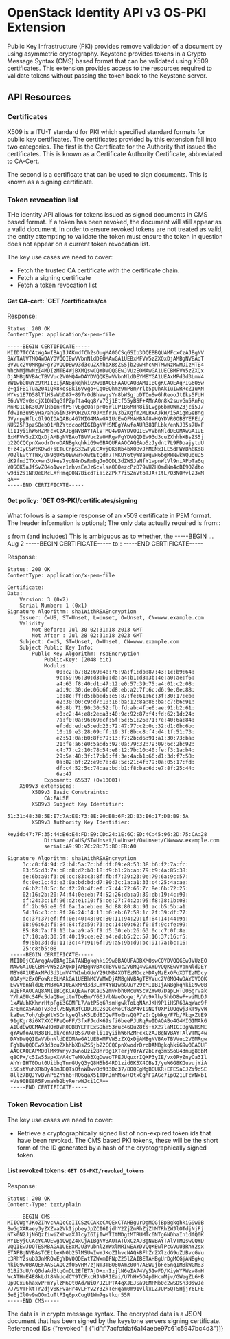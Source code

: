 OpenStack Identity API v3 OS-PKI Extension
==========================================

Public Key Infrastructure (PKI) provides remove validation of a document
by using asymmetric cryptography.  Keystone provides tokens in a Crypto
Message Syntax (CMS) based format that can be validated using X509
certificates.  This extension provides access to the resources required
to validate tokens without passing the token back to the Keystone server.

API Resources
-------------

### Certificates

X509 is a ITU-T standard for PKI which specified standard formats for public
key certificates.  The certificates provided by this extension fall into two
categories.  The first is the Certificate for the Authority that issued the
certificates. This is known as a Certificate Authority Certificate,
abbreviated to CA-Cert.

The second is a certificate that can be used to sign documents.  This is known
as a signing certificate.

### Token revocation list

THe identity API allows for tokens issued as signed documents in CMS based
format.  If a token has been revoked, the document will still appear as a
valid document.  In order to ensure revoked tokens are not treated as valid,
the entity attempting to validate the token must ensure the token in question
does not appear on a current token revocation list.


The key use cases we need to cover:

- Fetch the trusted CA certificate with the certificate chain.
- Fetch a signing certificate
- Fetch a token revocation list

#### Get CA-cert: `GET /certificates/ca

Response:

    Status: 200 OK
    ContentType: application/x-pem-file

    -----BEGIN CERTIFICATE-----
    MIID7TCCAtWgAwIBAgIJAKmdfCh2sOugMA0GCSqGSIb3DQEBBQUAMFcxCzAJBgNV
    BAYTAlVTMQ4wDAYDVQQIEwVVbnNldDEOMAwGA1UEBxMFVW5zZXQxDjAMBgNVBAoT
    BVVuc2V0MRgwFgYDVQQDEw93d3cuZXhhbXBsZS5jb20wHhcNMTMwNzMwMDIzMTE4
    WhcNMjMwNzI4MDIzMTE4WjBXMQswCQYDVQQGEwJVUzEOMAwGA1UECBMFVW5zZXQx
    DjAMBgNVBAcTBVVuc2V0MQ4wDAYDVQQKEwVVbnNldDEYMBYGA1UEAxMPd3d3LmV4
    YW1wbGUuY29tMIIBIjANBgkqhkiG9w0BAQEFAAOCAQ8AMIIBCgKCAQEAqPIG6O5w
    Z+giFBiTua2041Qk8kosBki6Vvgo+CqOEQhmz9mP8m/rlb5pUhAkIuIwRRcZ1uXN
    MYks1E7D58lTlHSvWbD87+897rOdBhVwgsYr8bWSgjpDTOnSwGhReooJtIks5FUH
    E6uVVGv0scjX1QN3qGfPZpfta4qq8/v7Gj1Etf55yBSF+AMrA0n8k2suvGn5RnFq
    MnRD1CbK30JVlRbInHfPSTvEgcQaTpPO6rlUP1B6MHn8iiLvgp6bmQWmZ3jci5J/
    fdwIn3u95yHa/ahGGiN3PPOH2vXr0JMxfrJV3bZKgfm2MLRxAJkH/i5AigRGeBng
    JVyrpyHfLcGl9QIDAQABo4G7MIG4MAwGA1UdEwQFMAMBAf8wHQYDVR0OBBYEFEd/
    NUS25P3pzSQebO1MRZYtdcooMIGIBgNVHSMEgYAwfoAUR381RLbk/enNJB5s7UxF
    li11yiihW6RZMFcxCzAJBgNVBAYTAlVTMQ4wDAYDVQQIEwVVbnNldDEOMAwGA1UE
    BxMFVW5zZXQxDjAMBgNVBAoTBVVuc2V0MRgwFgYDVQQDEw93d3cuZXhhbXBsZS5j
    b22CCQCpnXwodrDroDANBgkqhkiG9w0BAQUFAAOCAQEAo5zJydnt7L9FDoajytuU
    t+z4IyC5WtKDwd+sETuCnpS32wFyLCAvjQKsRb4bX0BvJhMENxILE5dFWYBh8Kd8
    /O2lEvtYTWx/OF9qUKSOEwwrFXwtEtQdm7TMKUY6tyW8aWgvH6bgMHNwkWQuquD5
    dK9fndITXx+wn3Ukes7yoN4nDsRmBgJo0QDL3dZWSJaNfY1wpnWlVl9niAPbTa6q
    YOSOK5aJfSvZO4o1wxr1rhvsEeJzGcxlsaO8OezcPzD79VHZHOmdNm4cBI90Zdto
    w9di2s1NRQeEMcLXfHmqD0N7BicdTiaizZPk77i52nVtbTJA+ItL/O3NOMvl23xM
    gA==
    -----END CERTIFICATE-----

#### Get policy: `GET OS-PKI/certificates/signing

What follows is a sample response of an x509 certificate in PEM format.
The header information is optional;  The only data actually required is from::

s from (and includes) This is ambiguous as to whether, the -----BEGIN …	Aug 2
    -----BEGIN CERTIFICATE-----
to::
    -----END CERTIFICATE-----


Response:

    Status: 200 OK
    ContentType: application/x-pem-file

    Certificate:
    Data:
        Version: 3 (0x2)
        Serial Number: 1 (0x1)
    Signature Algorithm: sha1WithRSAEncryption
        Issuer: C=US, ST=Unset, L=Unset, O=Unset, CN=www.example.com
        Validity
            Not Before: Jul 30 02:31:18 2013 GMT
            Not After : Jul 28 02:31:18 2023 GMT
        Subject: C=US, ST=Unset, O=Unset, CN=www.example.com
        Subject Public Key Info:
            Public Key Algorithm: rsaEncryption
                Public-Key: (2048 bit)
                Modulus:
                    00:c2:b7:82:69:4e:76:9a:f1:db:87:43:1c:b9:64:
                    9c:59:96:30:d3:b0:da:a4:b1:d3:3b:4e:a0:ae:f6:
                    a4:63:f8:40:d1:47:12:e0:57:39:75:a4:01:c2:08:
                    ad:9d:30:de:06:6f:d8:eb:a2:7f:6c:d6:9e:0e:88:
                    1e:8c:ff:d5:bb:d5:e5:87:fe:61:6c:3f:30:17:eb:
                    e2:30:b0:c9:d7:10:16:ba:12:8a:86:ba:c7:b6:91:
                    60:8b:71:90:30:52:fb:fd:ab:4f:e6:ae:91:b2:61:
                    e0:c2:44:e8:2e:a3:40:9c:92:87:f4:fd:62:1d:24:
                    7a:f0:0a:96:69:cf:5f:5c:51:26:71:7e:40:6a:84:
                    ef:dd:ed:e5:ed:23:72:47:77:c2:0c:32:d1:0b:6b:
                    10:19:e3:28:09:ff:19:3f:8b:c8:f4:d4:1f:51:73:
                    e2:51:0a:b0:8f:79:13:f7:2b:d6:91:a1:30:73:ba:
                    21:fe:a6:e0:5a:d5:92:0a:79:32:79:09:6c:2b:92:
                    c4:77:c2:10:78:54:e8:12:7b:10:40:fe:f3:1a:b4:
                    29:5a:48:3f:17:b6:ff:3e:4a:b1:66:d1:3d:f7:58:
                    0a:82:bf:22:e9:7e:d7:5c:21:4f:79:0a:05:17:fd:
                    df:c4:52:5c:74:ae:bd:b1:f8:ba:6d:e7:8f:25:44:
                    6a:47
                Exponent: 65537 (0x10001)
        X509v3 extensions:
            X509v3 Basic Constraints:
                CA:FALSE
            X509v3 Subject Key Identifier:
                51:31:48:38:5E:E7:7A:EE:73:8E:90:BB:6F:2D:B3:E6:17:DB:B9:5A
            X509v3 Authority Key Identifier:
               keyid:47:7F:35:44:B6:E4:FD:E9:CD:24:1E:6C:ED:4C:45:96:2D:75:CA:28
                DirName:/C=US/ST=Unset/L=Unset/O=Unset/CN=www.example.com
                serial:A9:9D:7C:28:76:B0:EB:A0

    Signature Algorithm: sha1WithRSAEncryption
         3c:c0:f4:94:c2:bd:5a:7c:bf:df:09:e8:53:38:b6:f2:7a:fc:
         83:55:d3:7a:b8:d8:d2:b0:18:d9:b1:2b:ab:79:b9:4a:85:38:
         de:6b:a0:f3:c6:cc:83:c3:8f:fb:f7:39:23:0e:79:6a:9c:57:
         fc:0e:1c:4d:e3:0a:bd:bd:d7:80:3c:1a:a1:33:c4:25:4a:ae:
         c6:b2:10:5c:fd:f2:20:4f:ef:c7:44:72:66:7c:8e:6b:72:25:
         02:16:2b:20:74:f4:0e:eb:74:52:26:db:a9:39:eb:19:4c:90:
         df:24:3c:1f:96:d2:e1:10:f5:ce:27:74:2b:95:f8:38:1b:08:
         ff:2b:96:e8:6f:0a:1a:eb:ee:8d:88:80:8b:91:ac:b5:5b:a1:
         5d:16:c3:cb:8f:26:24:14:13:b0:eb:67:58:1c:2f:39:df:77:
         dc:37:37:ef:ff:0e:40:48:0c:80:11:94:29:1f:84:14:44:9a:
         08:96:62:f6:84:84:f2:59:73:ec:14:09:62:f0:6f:9c:fe:99:
         85:88:7a:f9:13:ba:a9:a5:f9:d5:30:eb:26:63:0c:c7:0f:8e:
         b7:10:a0:30:5f:40:19:ce:e2:a4:ed:b5:2c:57:16:37:16:f5:
         f9:5b:3d:d0:11:3c:47:91:6f:99:a5:9b:d9:bc:91:7a:bc:16:
         25:c8:b5:08
     -----BEGIN CERTIFICATE-----
     MIID0jCCArqgAwIBAgIBATANBgkqhkiG9w0BAQUFADBXMQswCQYDVQQGEwJVUzEO
     MAwGA1UECBMFVW5zZXQxDjAMBgNVBAcTBVVuc2V0MQ4wDAYDVQQKEwVVbnNldDEY
     MBYGA1UEAxMPd3d3LmV4YW1wbGUuY29tMB4XDTEzMDczMDAyMzExOFoXDTIzMDcy
     ODAyMzExOFowRzELMAkGA1UEBhMCVVMxDjAMBgNVBAgTBVVuc2V0MQ4wDAYDVQQK
     EwVVbnNldDEYMBYGA1UEAxMPd3d3LmV4YW1wbGUuY29tMIIBIjANBgkqhkiG9w0B
     AQEFAAOCAQ8AMIIBCgKCAQEAwreCaU52mvHbh0McuWScWZYw07DapLHTO06grvak
     Y/hA0UcS4Fc5daQBwgitnTDeBm/Y66J/bNaeDogejP/Vu9Xlh/5hbD8wF+viMLDJ
     1xAWuhKKhrrHtpFgi3GQMFL7/atP5q6RsmHgwkToLqNAnJKH9P1iHSR68AqWac9f
     XFEmcX5AaoTv3e3l7SNyR3fCDDLRC2sQGeMoCf8ZP4vI9NQfUXPiUQqwj3kT9yvW
     kaEwc7oh/qbgWtWSCnkyeQlsK5LEd8IQeFToEnsQQP7zGrQpWkg/F7b/PkqxZtE9
     91gKgr8i6X7XXCFPeQoFF/3fxFJcdK69sfi6beePJURqRwIDAQABo4G4MIG1MAkG
     A1UdEwQCMAAwHQYDVR0OBBYEFFExSDhe53ruc46Qu28ts+YX27laMIGIBgNVHSME
     gYAwfoAUR381RLbk/enNJB5s7UxFli11yiihW6RZMFcxCzAJBgNVBAYTAlVTMQ4w
     DAYDVQQIEwVVbnNldDEOMAwGA1UEBxMFVW5zZXQxDjAMBgNVBAoTBVVuc2V0MRgw
     FgYDVQQDEw93d3cuZXhhbXBsZS5jb22CCQCpnXwodrDroDANBgkqhkiG9w0BAQUF
     AAOCAQEAPMD0lMK9Wny/3wnoUzi28nr8g1XTerjY0rAY2bErq3m5SoU43mug88bM
     g8OP+/c5Iw55apxX/A4cTeMKvb3XgDwaoTPEJUquxrIQXP3yIE/vx0RyZnyOa3Il
     AhYrIHT0Dut0UibbqTnrGUyQ3yQ8H5bS4RD1zid0K5X4OBsI/yuW6G8KGuvujYiA
     i5GstVuhXRbDy48mJBQTsOtnWBwvOd933Dc37/8OQEgMgBGUKR+EFESaCJZi9oSE
     8llz7BQJYvBvnP6ZhYh6+RO6qaX51TDrJmMMxw+OtxCgMF9AGc7ipO21LFcWNxb1
     +Vs90BE8R5FvmaWb2byRerwWJci1CA==
     -----END CERTIFICATE-----


### Token Revocation List
The key use cases we need to cover:

- Retrieve a cryptographically signed list of non-expired
 token ids that have been revoked.  The CMS based PKI tokens, these will be
 the short form of the ID generated by a hash of the cryptographically signed
 token.

#### List revoked tokens: `GET OS-PKI/revoked_tokens`

Response:

    Status: 200 OK
    Content-Type: text/plain

    -----BEGIN CMS-----
    MIICWgYJKoZIhvcNAQcCoIICSzCCAkcCAQExCTAHBgUrDgMCGjBpBgkqhkiG9w0B
    BwGgXARaeyJyZXZva2VkIjpbeyJpZCI6IjdhY2ZjZmRhZjZhMTRhZWJlOTdjNjFj
    NTk0N2JjNGQzIiwiZXhwaXJlcyI6IjIwMTItMDgtMTRUMTc6NTg6NDhaIn1dfQ0K
    MYIByjCCAcYCAQEwgaQwgZ4xCjAIBgNVBAUTATUxCzAJBgNVBAYTAlVTMQswCQYD
    VQQIEwJDQTESMBAGA1UEBxMJU3Vubnl2YWxlMRIwEAYDVQQKEwlPcGVuU3RhY2sx
    ETAPBgNVBAsTCEtleXN0b25lMSUwIwYJKoZIhvcNAQkBFhZrZXlzdG9uZUBvcGVu
    c3RhY2sub3JnMRQwEgYDVQQDEwtTZWxmIFNpZ25lZAIBETAHBgUrDgMCGjANBgkq
    hkiG9w0BAQEFAASCAQC2f05VHM7zjNT3TBO80AmZ00n7AEWUjbFe5nqIM8kWGM83
    01Bi3uU/nQ0daAd3tqCmDL2EfETAjD+xnIzjlN6eIA74Vy51wFD/KiyWYPWzw8mH
    WcATHmE4E8kLdt8NhUodCY9TCFxcHJNDR1Eai/U7hH+5O4p9HcmMjv/GWegZL6HB
    Up9Cxu6haxvPFmYylzM6Qt0Ad/WiO/JZLPTA4qXJEJSa9EMFMb0c2wSDSn30swJe
    7J79VTFktTr2djv8KFvaHr4vLFYv2Y3ZkTeHqam0m91vllxLZJUP5QTSHjjY6LFE
    5eEjIlOv9wOOm1uTtPIq6pxCugU1Wm7gstkqr55R
    -----END CMS-----

The data is in crypto message syntax.  The encrypted data is a JSON document
that has been signed by the keystone servers signing certificate.
Referenced IDs
    {"revoked":[
        {"id":"7acfcfdaf6a14aebe97c61c5947bc4d3"}]}
